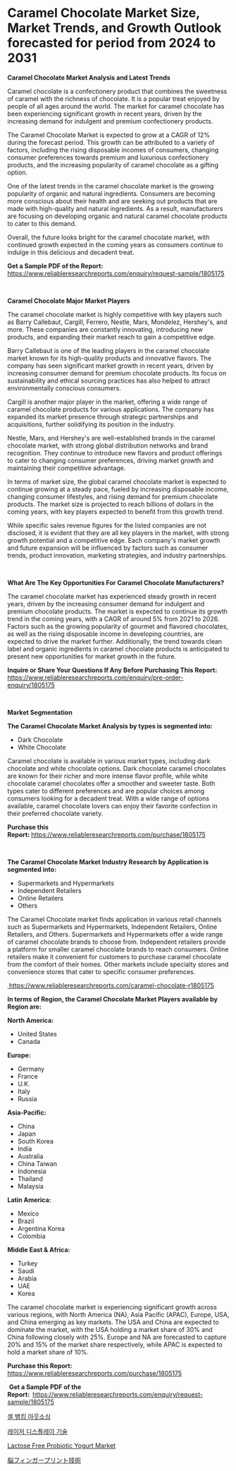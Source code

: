 <p><h1>Caramel Chocolate Market Size, Market Trends, and Growth Outlook forecasted for period from 2024 to 2031</h1></p><p><strong>Caramel Chocolate Market Analysis and Latest Trends</strong></p>
<p><p>Caramel chocolate is a confectionery product that combines the sweetness of caramel with the richness of chocolate. It is a popular treat enjoyed by people of all ages around the world. The market for caramel chocolate has been experiencing significant growth in recent years, driven by the increasing demand for indulgent and premium confectionery products.</p><p>The Caramel Chocolate Market is expected to grow at a CAGR of 12% during the forecast period. This growth can be attributed to a variety of factors, including the rising disposable incomes of consumers, changing consumer preferences towards premium and luxurious confectionery products, and the increasing popularity of caramel chocolate as a gifting option.</p><p>One of the latest trends in the caramel chocolate market is the growing popularity of organic and natural ingredients. Consumers are becoming more conscious about their health and are seeking out products that are made with high-quality and natural ingredients. As a result, manufacturers are focusing on developing organic and natural caramel chocolate products to cater to this demand.</p><p>Overall, the future looks bright for the caramel chocolate market, with continued growth expected in the coming years as consumers continue to indulge in this delicious and decadent treat.</p></p>
<p><strong>Get a Sample PDF of the Report:&nbsp;</strong> <a href="https://www.reliableresearchreports.com/enquiry/request-sample/1805175">https://www.reliableresearchreports.com/enquiry/request-sample/1805175</a></p>
<p>&nbsp;</p>
<p><strong>Caramel Chocolate Major Market Players</strong></p>
<p><p>The caramel chocolate market is highly competitive with key players such as Barry Callebaut, Cargill, Ferrero, Nestle, Mars, Mondelez, Hershey's, and more. These companies are constantly innovating, introducing new products, and expanding their market reach to gain a competitive edge.</p><p>Barry Callebaut is one of the leading players in the caramel chocolate market known for its high-quality products and innovative flavors. The company has seen significant market growth in recent years, driven by increasing consumer demand for premium chocolate products. Its focus on sustainability and ethical sourcing practices has also helped to attract environmentally conscious consumers.</p><p>Cargill is another major player in the market, offering a wide range of caramel chocolate products for various applications. The company has expanded its market presence through strategic partnerships and acquisitions, further solidifying its position in the industry.</p><p>Nestle, Mars, and Hershey's are well-established brands in the caramel chocolate market, with strong global distribution networks and brand recognition. They continue to introduce new flavors and product offerings to cater to changing consumer preferences, driving market growth and maintaining their competitive advantage.</p><p>In terms of market size, the global caramel chocolate market is expected to continue growing at a steady pace, fueled by increasing disposable income, changing consumer lifestyles, and rising demand for premium chocolate products. The market size is projected to reach billions of dollars in the coming years, with key players expected to benefit from this growth trend.</p><p>While specific sales revenue figures for the listed companies are not disclosed, it is evident that they are all key players in the market, with strong growth potential and a competitive edge. Each company's market growth and future expansion will be influenced by factors such as consumer trends, product innovation, marketing strategies, and industry partnerships.</p></p>
<p>&nbsp;</p>
<p><strong>What Are The Key Opportunities For Caramel Chocolate Manufacturers?</strong></p>
<p><p>The caramel chocolate market has experienced steady growth in recent years, driven by the increasing consumer demand for indulgent and premium chocolate products. The market is expected to continue its growth trend in the coming years, with a CAGR of around 5% from 2021 to 2026. Factors such as the growing popularity of gourmet and flavored chocolates, as well as the rising disposable income in developing countries, are expected to drive the market further. Additionally, the trend towards clean label and organic ingredients in caramel chocolate products is anticipated to present new opportunities for market growth in the future.</p></p>
<p><strong>Inquire or Share Your Questions If Any Before Purchasing This Report:</strong> <a href="https://www.reliableresearchreports.com/enquiry/pre-order-enquiry/1805175">https://www.reliableresearchreports.com/enquiry/pre-order-enquiry/1805175</a></p>
<p>&nbsp;</p>
<p><strong>Market Segmentation</strong></p>
<p><strong>The Caramel Chocolate Market Analysis by types is segmented into:</strong></p>
<p><ul><li>Dark Chocolate</li><li>White Chocolate</li></ul></p>
<p><p>Caramel chocolate is available in various market types, including dark chocolate and white chocolate options. Dark chocolate caramel chocolates are known for their richer and more intense flavor profile, while white chocolate caramel chocolates offer a smoother and sweeter taste. Both types cater to different preferences and are popular choices among consumers looking for a decadent treat. With a wide range of options available, caramel chocolate lovers can enjoy their favorite confection in their preferred chocolate variety.</p></p>
<p><strong>Purchase this Report:&nbsp;</strong><a href="https://www.reliableresearchreports.com/purchase/1805175">https://www.reliableresearchreports.com/purchase/1805175</a></p>
<p>&nbsp;</p>
<p><strong>The Caramel Chocolate Market Industry Research by Application is segmented into:</strong></p>
<p><ul><li>Supermarkets and Hypermarkets</li><li>Independent Retailers</li><li>Online Retailers</li><li>Others</li></ul></p>
<p><p>The Caramel Chocolate market finds application in various retail channels such as Supermarkets and Hypermarkets, Independent Retailers, Online Retailers, and Others. Supermarkets and Hypermarkets offer a wide range of caramel chocolate brands to choose from. Independent retailers provide a platform for smaller caramel chocolate brands to reach consumers. Online retailers make it convenient for customers to purchase caramel chocolate from the comfort of their homes. Other markets include specialty stores and convenience stores that cater to specific consumer preferences.</p></p>
<p><a href="https://www.reliableresearchreports.com/caramel-chocolate-r1805175">&nbsp;https://www.reliableresearchreports.com/caramel-chocolate-r1805175</a></p>
<p><strong>In terms of Region, the Caramel Chocolate Market Players available by Region are:</strong></p>
<p>
    <p> <strong> North America: </strong>
        <ul>
            <li>United States</li>
            <li>Canada</li>
        </ul>
        </p> 
    <p> <strong> Europe: </strong>
        <ul>
            <li>Germany</li>
            <li>France</li>
            <li>U.K.</li>
            <li>Italy</li>
            <li>Russia</li>
        </ul>
        </p> 
    <p> <strong> Asia-Pacific: </strong>
        <ul>
            <li>China</li>
            <li>Japan</li>
            <li>South Korea</li>
            <li>India</li>
            <li>Australia</li>
            <li>China Taiwan</li>
            <li>Indonesia</li>
            <li>Thailand</li>
            <li>Malaysia</li>
        </ul>
        </p> 
    <p> <strong> Latin America: </strong>
        <ul>
            <li>Mexico</li>
            <li>Brazil</li>
            <li>Argentina Korea</li>
            <li>Colombia</li>
        </ul>
        </p> 
    <p> <strong> Middle East & Africa: </strong>
        <ul>
            <li>Turkey</li>
            <li>Saudi</li>
            <li>Arabia</li>
            <li>UAE</li>
            <li>Korea</li>
        </ul>
    </p>
    </p>
<p><p>The caramel chocolate market is experiencing significant growth across various regions, with North America (NA), Asia Pacific (APAC), Europe, USA, and China emerging as key markets. The USA and China are expected to dominate the market, with the USA holding a market share of 30% and China following closely with 25%. Europe and NA are forecasted to capture 20% and 15% of the market share respectively, while APAC is expected to hold a market share of 10%.</p></p>
<p><strong>Purchase this Report: </strong><a href="https://www.reliableresearchreports.com/purchase/1805175">https://www.reliableresearchreports.com/purchase/1805175</a></p>
<p>&nbsp;<strong>Get a Sample PDF of the Report:&nbsp;&nbsp;</strong><a href="https://www.reliableresearchreports.com/enquiry/request-sample/1805175">https://www.reliableresearchreports.com/enquiry/request-sample/1805175</a></p>
<p><strong></strong></p>
<p><p><a href="https://github.com/trmesnao7959541/Market-Research-Report-List-1/blob/main/155254217163.md">셀 뱅킹 아웃소싱</a></p><p><a href="https://github.com/vsn7qpua81q/Market-Research-Report-List-1/blob/main/535934417164.md">레이저 디스플레이 기술</a></p><p><a href="https://github.com/yemakinde/Market-Research-Report-List-2/blob/main/lactose-free-probiotic-yogurt-market.md">Lactose Free Probiotic Yogurt Market</a></p><p><a href="https://medium.com/@billyhopkins526/%E8%84%B3%E7%B4%8B%E6%8A%80%E8%A1%93%E5%B8%82%E5%A0%B4%E3%81%AE%E5%88%86%E6%9E%90-%E3%82%B0%E3%83%AD%E3%83%BC%E3%83%90%E3%83%AB%E6%A5%AD%E7%95%8C%E3%81%AE%E5%B1%95%E6%9C%9B%E3%81%A8%E4%BA%88%E6%B8%AC-2024%E5%B9%B4%E3%81%8B%E3%82%892031%E5%B9%B4%E3%81%BE%E3%81%A7-7fb638945565">脳フィンガープリント技術</a></p></p>